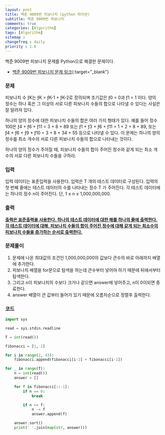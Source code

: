 ```yaml
---
layout: post
title: 백준 9009번 피보나치 (python 파이썬)
subtitle: 백준 9009번 피보나치
comments: true
categories: [Algorithm]
tags: [Algorithm]
sitemap :
changefreq : daily
priority : 1.0
---
```

백준 9009번 피보나치 문제를 Python으로 해결한 문제이다.  

* [백준 9009번 피보나치 문제 링크](https://www.acmicpc.net/problem/9009){:target="_blank"}


### 문제 
피보나치 수 ƒK는 ƒK = ƒK-1 + ƒK-2로 정의되며 초기값은 ƒ0 = 0과 ƒ1 = 1 이다. 양의 정수는 하나 혹은 그 이상의 서로 다른 피보나치 수들의 합으로 나타낼 수 있다는 사실은 잘 알려져 있다. 

하나의 양의 정수에 대한 피보나치 수들의 합은 여러 가지 형태가 있다. 예를 들어 정수 100은 ƒ4 + ƒ6 + ƒ11 = 3 + 8 + 89 또는 ƒ1 + ƒ3 + ƒ6 + ƒ11 = 1 + 2 + 8 + 89, 또는 ƒ4 + ƒ6 + ƒ9 + ƒ10 = 3 + 8 + 34 + 55 등으로 나타낼 수 있다. 이 문제는 하나의 양의 정수를 최소 개수의 서로 다른 피보나치 수들의 합으로 나타내는 것이다. 

하나의 양의 정수가 주어질 때, 피보나치 수들의 합이 주어진 정수와 같게 되는 최소 개수의 서로 다른 피보나치 수들을 구하라. 


### 입력
입력 데이터는 표준입력을 사용한다. 입력은 T 개의 테스트 데이터로 구성된다. 입력의 첫 번째 줄에는 테스트 데이터의 수를 나타내는 정수 T 가 주어진다. 각 테스트 데이터에는 하나의 정수 n이 주어진다. 단, 1 ≤ n ≤ 1,000,000,000. 


### 출력
**<u>출력은 표준출력을 사용한다. 하나의 테스트 데이터에 대한 해를 하나의 줄에 출력한다. 각 테스트 데이터에 대해, 피보나치 수들의 합이 주어진 정수에 대해 같게 되는 최소수의 피보나치 수들을 증가하는 순서로 출력한다. </u>**


### 문제풀이
1. 문제에 나온 최대값의 조건인 1,000,000,000의 값보다 큰수의 바로 아래까지 배열에 추가한다.
2. 피보나치 배열을 for문으로 탐색을 하는데 큰수부터 넣어야 하기 때문에 뒤에서부터 탐색한다.
3. 그리고 n이 피보나치의 수보다 크거나 같으면 answer에 넣어주고, n이 0이되면 종료한다.
4. answer 배열이 큰 값부터 들어가 있기 때문에 오름차순으로 정렬후 출력한다.


### 코드
```python
import sys

read = sys.stdin.readline

T = int(read())

fibonacci = [1, 2]

for i in range(2, 43):
    fibonacci.append(fibonacci[i-2] + fibonacci[i-1])

for _ in range(T):
    n = int(read())
    answer = []

    for f in fibonacci[::-1]:
        if n == 0:
            break

        if n >= f:
            n -= f
            answer.append(f)

    answer.sort()
    print(' '.join(map(str, answer)))
```